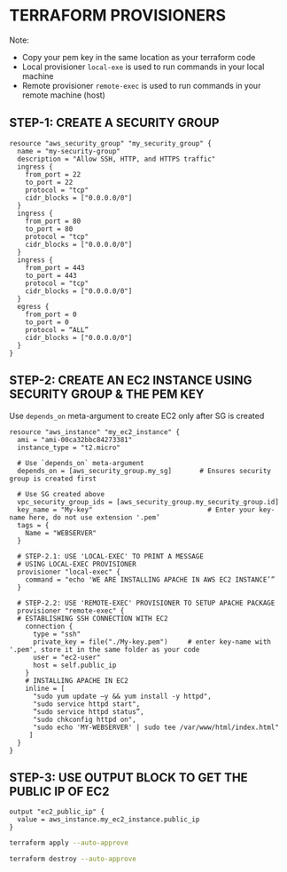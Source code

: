 # TERRAFORM PROVISIONERS

Note:
* Copy your pem key in the same location as your terraform code
* Local provisioner `local-exe` is used to run commands in your local machine
* Remote provisioner `remote-exec` is used to run commands in your remote machine (host)

## STEP-1: CREATE A SECURITY GROUP
```hcl
resource "aws_security_group" "my_security_group" {
  name = "my-security-group"
  description = "Allow SSH, HTTP, and HTTPS traffic"
  ingress {
    from_port = 22
    to_port = 22
    protocol = "tcp"
    cidr_blocks = ["0.0.0.0/0"]
  }
  ingress {
    from_port = 80
    to_port = 80
    protocol = "tcp"
    cidr_blocks = ["0.0.0.0/0"]
  } 
  ingress {
    from_port = 443
    to_port = 443
    protocol = "tcp"
    cidr_blocks = ["0.0.0.0/0"]
  }
  egress {
    from_port = 0
    to_port = 0
    protocol = “ALL”
    cidr_blocks = ["0.0.0.0/0"]
  }
}
```
## STEP-2: CREATE AN EC2 INSTANCE USING SECURITY GROUP & THE PEM KEY
Use `depends_on` meta-argument to create EC2 only after SG is created
```hcl
resource "aws_instance" "my_ec2_instance" {
  ami = "ami-00ca32bbc84273381"
  instance_type = "t2.micro"

  # Use `depends_on` meta-argument
  depends_on = [aws_security_group.my_sg]       # Ensures security group is created first

  # Use SG created above
  vpc_security_group_ids = [aws_security_group.my_security_group.id]
  key_name = "My-key" 		                      # Enter your key-name here, do not use extension '.pem’
  tags = {
    Name = "WEBSERVER"
  }

  # STEP-2.1: USE 'LOCAL-EXEC' TO PRINT A MESSAGE
  # USING LOCAL-EXEC PROVISIONER
  provisioner "local-exec" {
    command = "echo 'WE ARE INSTALLING APACHE IN AWS EC2 INSTANCE’”
  }

  # STEP-2.2: USE 'REMOTE-EXEC' PROVISIONER TO SETUP APACHE PACKAGE
  provisioner "remote-exec" {
  # ESTABLISHING SSH CONNECTION WITH EC2
    connection {
      type = "ssh"
      private_key = file("./My-key.pem")     # enter key-name with '.pem', store it in the same folder as your code
      user = "ec2-user"
      host = self.public_ip
    }
    # INSTALLING APACHE IN EC2
    inline = [
      "sudo yum update –y && yum install -y httpd",
      "sudo service httpd start",
      “sudo service httpd status”,
      "sudo chkconfig httpd on",
      "sudo echo 'MY-WEBSERVER' | sudo tee /var/www/html/index.html"
     ]
  }
}
```

## STEP-3: USE OUTPUT BLOCK TO GET THE PUBLIC IP OF EC2
```hcl
output "ec2_public_ip" {
  value = aws_instance.my_ec2_instance.public_ip
}
```

```sh
terraform apply --auto-approve
```
```sh
terraform destroy --auto-approve
```

